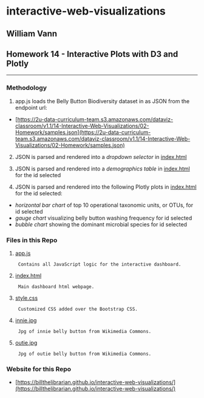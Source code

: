 # **interactive-web-visualizations**

## William Vann
## Homework 14 - **Interactive Plots with D3 and Plotly**
<hr>


### **Methodology**



1. app.js loads the Belly Button Biodiversity dataset in as JSON from the endpoint url:

- [https://2u-data-curriculum-team.s3.amazonaws.com/dataviz-classroom/v1.1/14-Interactive-Web-Visualizations/02-Homework/samples.json](https://2u-data-curriculum-team.s3.amazonaws.com/dataviz-classroom/v1.1/14-Interactive-Web-Visualizations/02-Homework/samples.json)
      
2. JSON is parsed and rendered into a _dropdown selector_ in [index.html](index.html)

3. JSON is parsed and rendered into a _demographics table_ in [index.html](index.html) for the id selected

4. JSON is parsed and rendered into the following Plotly plots in [index.html](index.html) for the id selected:

- _horizontal bar chart_ of top 10 operational taxonomic units, or OTUs, for id selected
- _gauge chart_ visualizing belly button washing frequency for id selected
- _bubble chart_ showing the dominant microbial species for id selected

### **Files in this Repo**



1. [app.js](/static/js/app.js)

        Contains all JavaScript logic for the interactive dashboard.

2. [index.html](index.html)

        Main dashboard html webpage.

3. [style.css](/static/css/style.css)

        Customized CSS added over the Bootstrap CSS. 

4. [innie.jpg](/static/images/innie.jpg)

        Jpg of innie belly button from Wikimedia Commons.

5. [outie.jpg](/static/images/outie.jpg)

        Jpg of outie belly button from Wikimedia Commons.

### **Website for this Repo**

- [https://billthelibrarian.github.io/interactive-web-visualizations/](https://billthelibrarian.github.io/interactive-web-visualizations/)
